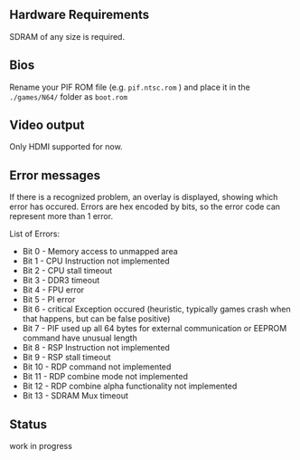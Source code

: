 
## Hardware Requirements
SDRAM of any size is required.

## Bios
Rename your PIF ROM file (e.g. `pif.ntsc.rom` ) and place it in the `./games/N64/` folder as `boot.rom`

## Video output

Only HDMI supported for now.

## Error messages

If there is a recognized problem, an overlay is displayed, showing which error has occured.
Errors are hex encoded by bits, so the error code can represent more than 1 error.

List of Errors:
- Bit 0 - Memory access to unmapped area
- Bit 1 - CPU Instruction not implemented
- Bit 2 - CPU stall timeout
- Bit 3 - DDR3 timeout    
- Bit 4 - FPU error    
- Bit 5 - PI error
- Bit 6 - critical Exception occured (heuristic, typically games crash when that happens, but can be false positive)
- Bit 7 - PIF used up all 64 bytes for external communication or EEPROM command have unusual length
- Bit 8 - RSP Instruction not implemented
- Bit 9 - RSP stall timeout
- Bit 10 - RDP command not implemented
- Bit 11 - RDP combine mode not implemented
- Bit 12 - RDP combine alpha functionality not implemented
- Bit 13 - SDRAM Mux timeout
  
## Status

work in progress